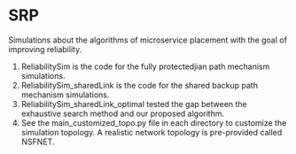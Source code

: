 # SRP
Simulations about the algorithms of microservice placement with the goal of improving reliability.
  1. ReliabilitySim is the code for the fully protectedjian  path mechanism simulations.
  2. ReliabilitySim_sharedLink is the code for the shared backup path mechanism simulations.
  3. ReliabilitySim_sharedLink_optimal tested the gap between the exhaustive search method and our proposed algorithm.
  4. See the main_customized_topo.py file in each directory to customize the simulation topology. A realistic network topology is pre-provided called NSFNET.
